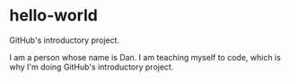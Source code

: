# hello-world
GitHub's introductory project.

I am a person whose name is Dan. I am teaching myself to code, which is why I'm doing GitHub's introductory project.
